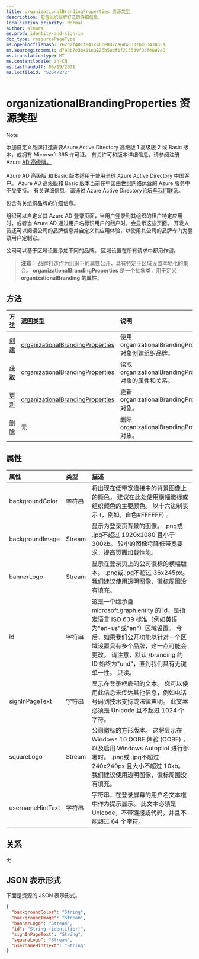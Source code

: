 ```yaml
---
title: organizationalBrandingProperties 资源类型
description: 包含组织品牌打造的详细信息。
localization_priority: Normal
author: almars
ms.prod: identity-and-sign-in
doc_type: resourcePageType
ms.openlocfilehash: 762d2f40cf841c40ce8d7ca6d46337b46343865a
ms.sourcegitcommit: d700b7e3b411e3226b5adf1f213539f05fe802e8
ms.translationtype: MT
ms.contentlocale: zh-CN
ms.lasthandoff: 05/19/2021
ms.locfileid: "52547272"
---
```

# <a name="organizationalbrandingproperties-resource-type"></a>organizationalBrandingProperties 资源类型

>[!NOTE]
>添加自定义品牌打造需要Azure Active Directory 高级版 1 高级版 2 或 Basic 版本，或拥有 Microsoft 365 许可证。 有关许可和版本详细信息，请参阅注册 Azure [AD 高级版。](/azure/active-directory/fundamentals/active-directory-get-started-premium)<br><br>Azure AD 高级版 和 Basic 版本适用于使用全球 Azure Active Directory 中国客户。 Azure AD 高级版和 Basic 版本当前在中国由世纪网络运营的 Azure 服务中不受支持。 有关详细信息，请通过 Azure Active Directory[论坛与我们联系](https://feedback.azure.com/forums/169401-azure-active-directory/)。

包含有关组织品牌的详细信息。

组织可以自定义其 Azure AD 登录页面，当用户登录到其组织的租户特定应用时，或者当 Azure AD 通过用户名标识用户的租户时，会显示这些页面。 开发人员还可以阅读公司的品牌信息并自定义其应用体验，以使用其公司的品牌专门为登录用户定制它。

公司可以基于区域设置添加不同的品牌。 区域设置在所有请求中都用作键。

>**注意：** 品牌打造作为组织下的属性公开，具有特定于区域设置本地化的集合。 **organizationalBrandingProperties** 是一个抽象类，用于定义 **organizationalBranding 的属性**。

## <a name="methods"></a>方法

| 方法       | 返回类型 | 说明 |
|:-------------|:------------|:------------|
| [创建](../api/organizationalbrandingproperties-create.md) | [organizationalBrandingProperties](organizationalbrandingproperties.md) | 使用 organizationalBrandingProperties 对象创建组织品牌。 |
| [获取](../api/organizationalbrandingproperties-get.md) | [organizationalBrandingProperties](organizationalbrandingproperties.md) | 读取 organizationalBrandingProperties 对象的属性和关系。 |
| [更新](../api/organizationalbrandingproperties-update.md) | [organizationalBrandingProperties](organizationalbrandingproperties.md) | 更新 organizationalBrandingProperties 对象。 |
| [删除](../api/organizationalbrandingproperties-delete.md) | 无 | 删除 organizationalBrandingProperties 对象。 |

## <a name="properties"></a>属性

| 属性     | 类型        | 描述 |
|:-------------|:------------|:------------|
|backgroundColor|字符串| 将出现在低带宽连接中的背景图像上的颜色。 建议在此处使用横幅徽标或组织颜色的主要颜色。 以十六进制表示 (，例如，白色#FFFFFF) 。 |
|backgroundImage|Stream| 显示为登录页背景的图像。 .png或 .jpg不超过 1920x1080 且小于 300kb。 较小的图像将降低带宽要求，提高页面加载性能。 |
|bannerLogo|Stream| 显示在登录页上的公司徽标的横幅版本。 .png或.jpg不超过 36x245px。 我们建议使用透明图像，徽标周围没有填充。 |
|id|字符串| 这是一个继承自 microsoft.graph.entity 的 id，是指定语言 ISO 639 标准（例如英语为"en-us"或"en"）区域设置。 今后，如果我们公开功能以针对一个区域设置具有多个品牌，这一点可能会更改。 请注意，默认 /branding 的 ID 始终为"und"，直到我们具有无键单一性。 只读。 |
|signInPageText|字符串| 显示在登录框底部的文本。 您可以使用此信息来传达其他信息，例如电话号码到技术支持或法律声明。 此文本必须是 Unicode 且不超过 1024 个字符。 |
|squareLogo|Stream| 公司徽标的方形版本。 这将显示在Windows 10 OOBE 体验 (OOBE) ，以及启用 Windows Autopilot 进行部署时。 .png或 .jpg不超过 240x240px 且大小不超过 10kb。 我们建议使用透明图像，徽标周围没有填充。 |
|usernameHintText|字符串| 字符串，在登录屏幕的用户名文本框中作为提示显示。 此文本必须是 Unicode，不带链接或代码，并且不能超过 64 个字符。 |

## <a name="relationships"></a>关系

无

## <a name="json-representation"></a>JSON 表示形式

下面是资源的 JSON 表示形式。

<!-- {
  "blockType": "resource",
  "optionalProperties": [

  ],
  "@odata.type": "microsoft.graph.organizationalBrandingProperties",
  "keyProperty": "id"
}-->

```json
{
  "backgroundColor": "String",
  "backgroundImage": "Stream",
  "bannerLogo": "Stream",
  "id": "String (identifier)",
  "signInPageText": "String",
  "squareLogo": "Stream",
  "usernameHintText": "String"
}
```

<!-- uuid: 16cd6b66-4b1a-43a1-adaf-3a886856ed98
2019-02-04 14:57:30 UTC -->
<!-- {
  "type": "#page.annotation",
  "description": "organizationalBrandingProperties resource",
  "keywords": "",
  "section": "documentation",
  "tocPath": ""
}-->
